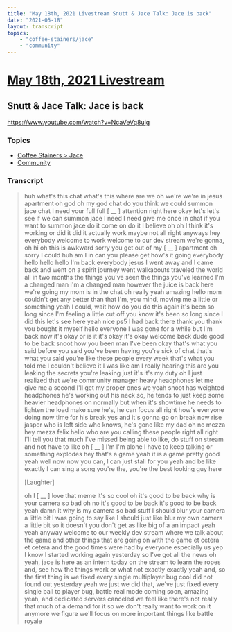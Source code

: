 ```yaml
---
title: "May 18th, 2021 Livestream Snutt & Jace Talk: Jace is back"
date: "2021-05-18"
layout: transcript
topics:
    - "coffee-stainers/jace"
    - "community"
---
```

# [May 18th, 2021 Livestream](../2021-05-18.md)
## Snutt & Jace Talk: Jace is back
https://www.youtube.com/watch?v=NcaVeVq8uig

### Topics
* [Coffee Stainers > Jace](../topics/coffee-stainers/jace.md)
* [Community](../topics/community.md)

### Transcript

> huh what's this chat what's this where are we oh we're we're in jesus apartment oh god oh my god chat do you think we could summon jace chat I need your full full [ __ ] attention right here okay let's let's see if we can summon jace I need I need give me once in chat if you want to summon jace do it come on do it I believe oh oh I think it's working or did it did it actually work maybe not all right anyways hey everybody welcome to work welcome to our dev stream we're gonna, oh hi oh this is awkward sorry you get out of my [ __ ] apartment oh sorry I could huh am I in can you please get how's it going everybody hello hello hello I'm back everybody jesus I went away and I came back and went on a spirit journey went walkabouts traveled the world all in two months the things you've seen the things you've learned I'm a changed man I'm a changed man however the juice is back here we're going my mom is in the chat oh really yeah amazing hello mom couldn't get any better than that I'm, you mind, moving me a little or something yeah I could, wait how do you do this again it's been so long since I'm feeling a little cut off you know it's been so long since I did this let's see here yeah nice ps5 I had back there thank you thank you bought it myself hello everyone I was gone for a while but I'm back now it's okay or is it it's okay it's okay welcome back dude good to be back snoot how you been man I've been okay that's what you said before you said you've been having you're sick of chat that's what you said you're like these people every week that's what you told me I couldn't believe it I was like am I really hearing this are you leaking the secrets you're leaking just it's it's my duty oh I just realized that we're community manager heavy headphones let me give me a second I'll get my proper ones we yeah snoot has weighted headphones he's working out his neck so, he tends to just keep some heavier headphones on normally but when it's showtime he needs to lighten the load make sure he's, he can focus all right how's everyone doing now time for his break yes and it's gonna go on break now rise jasper who is left side who knows, he's gone like my dad oh no mezza hey mezza felix hello who are you calling these people right all right I'll tell you that much I've missed being able to like, do stuff on stream and not have to like oh [ __ ] I'm I'm alone I have to keep talking or something explodes hey that's a game yeah it is a game pretty good yeah well now now you can, I can just stall for you yeah and be like exactly I can sing a song you're the, you're the best looking guy here
>
> [Laughter]
>
> oh I [ __ ] love that meme it's so cool oh it's good to be back why is your camera so bad oh no it's good to be back it's good to be back yeah damn it why is my camera so bad stuff I should blur your camera a little bit I was going to say like I should just like blur my own camera a little bit so it doesn't you don't get as like big of a an impact yeah yeah anyway welcome to our weekly dev stream where we talk about the game and other things that are going on with the game et cetera et cetera and the good times were had by everyone especially us yep I know I started working again yesterday so I've got all the news oh yeah, jace is here as an intern today on the stream to learn the ropes and, see how the things work or what not exactly exactly yeah and, so the first thing is we fixed every single multiplayer bug cool did not found out yesterday yeah we just we did that, we've just fixed every single ball to player bug, battle real mode coming soon, amazing yeah, and dedicated servers canceled we feel like there's not really that much of a demand for it so we don't really want to work on it anymore we figure we'll focus on more important things like battle royale
